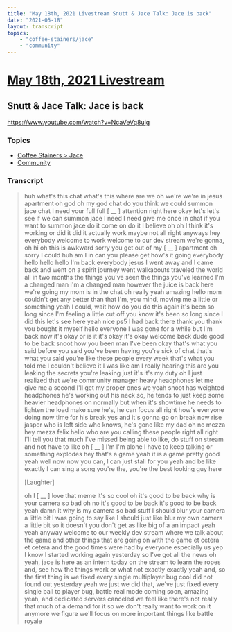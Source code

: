 ```yaml
---
title: "May 18th, 2021 Livestream Snutt & Jace Talk: Jace is back"
date: "2021-05-18"
layout: transcript
topics:
    - "coffee-stainers/jace"
    - "community"
---
```

# [May 18th, 2021 Livestream](../2021-05-18.md)
## Snutt & Jace Talk: Jace is back
https://www.youtube.com/watch?v=NcaVeVq8uig

### Topics
* [Coffee Stainers > Jace](../topics/coffee-stainers/jace.md)
* [Community](../topics/community.md)

### Transcript

> huh what's this chat what's this where are we oh we're we're in jesus apartment oh god oh my god chat do you think we could summon jace chat I need your full full [ __ ] attention right here okay let's let's see if we can summon jace I need I need give me once in chat if you want to summon jace do it come on do it I believe oh oh I think it's working or did it did it actually work maybe not all right anyways hey everybody welcome to work welcome to our dev stream we're gonna, oh hi oh this is awkward sorry you get out of my [ __ ] apartment oh sorry I could huh am I in can you please get how's it going everybody hello hello hello I'm back everybody jesus I went away and I came back and went on a spirit journey went walkabouts traveled the world all in two months the things you've seen the things you've learned I'm a changed man I'm a changed man however the juice is back here we're going my mom is in the chat oh really yeah amazing hello mom couldn't get any better than that I'm, you mind, moving me a little or something yeah I could, wait how do you do this again it's been so long since I'm feeling a little cut off you know it's been so long since I did this let's see here yeah nice ps5 I had back there thank you thank you bought it myself hello everyone I was gone for a while but I'm back now it's okay or is it it's okay it's okay welcome back dude good to be back snoot how you been man I've been okay that's what you said before you said you've been having you're sick of chat that's what you said you're like these people every week that's what you told me I couldn't believe it I was like am I really hearing this are you leaking the secrets you're leaking just it's it's my duty oh I just realized that we're community manager heavy headphones let me give me a second I'll get my proper ones we yeah snoot has weighted headphones he's working out his neck so, he tends to just keep some heavier headphones on normally but when it's showtime he needs to lighten the load make sure he's, he can focus all right how's everyone doing now time for his break yes and it's gonna go on break now rise jasper who is left side who knows, he's gone like my dad oh no mezza hey mezza felix hello who are you calling these people right all right I'll tell you that much I've missed being able to like, do stuff on stream and not have to like oh [ __ ] I'm I'm alone I have to keep talking or something explodes hey that's a game yeah it is a game pretty good yeah well now now you can, I can just stall for you yeah and be like exactly I can sing a song you're the, you're the best looking guy here
>
> [Laughter]
>
> oh I [ __ ] love that meme it's so cool oh it's good to be back why is your camera so bad oh no it's good to be back it's good to be back yeah damn it why is my camera so bad stuff I should blur your camera a little bit I was going to say like I should just like blur my own camera a little bit so it doesn't you don't get as like big of a an impact yeah yeah anyway welcome to our weekly dev stream where we talk about the game and other things that are going on with the game et cetera et cetera and the good times were had by everyone especially us yep I know I started working again yesterday so I've got all the news oh yeah, jace is here as an intern today on the stream to learn the ropes and, see how the things work or what not exactly exactly yeah and, so the first thing is we fixed every single multiplayer bug cool did not found out yesterday yeah we just we did that, we've just fixed every single ball to player bug, battle real mode coming soon, amazing yeah, and dedicated servers canceled we feel like there's not really that much of a demand for it so we don't really want to work on it anymore we figure we'll focus on more important things like battle royale
